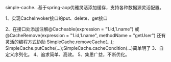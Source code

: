 simple-cache...基于spring-aop优雅灵活添加缓存，支持各种数据源灵活配置。

1、实现CacheInvoker接口的put、delete、get接口

2、在接口处添加注解@Cacheable(expression = "1.id,1.name") 或 @CacheRemove(expression = "1.id,1.name", methodName = "getUser")
   还有灵活的编程方式协助 SimpleCache.removeCache(...); SimpleCache.putCache(...);SimpleCache.cacheCondition(...)简单明了
3、自定义序列化。
4、追求简单、高效。
5、集思广益，不断优化。
   

